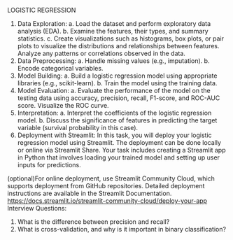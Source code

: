 LOGISTIC REGRESSION
1. Data Exploration:
a. Load the dataset and perform exploratory data analysis (EDA).
b. Examine the features, their types, and summary statistics.
c. Create visualizations such as histograms, box plots, or pair plots to visualize the distributions and relationships between features.
Analyze any patterns or correlations observed in the data.
2. Data Preprocessing:
a. Handle missing values (e.g., imputation).
b. Encode categorical variables.
3. Model Building:
a. Build a logistic regression model using appropriate libraries (e.g., scikit-learn).
b. Train the model using the training data.
4. Model Evaluation:
a. Evaluate the performance of the model on the testing data using accuracy, precision, recall, F1-score, and ROC-AUC score.
Visualize the ROC curve.
5. Interpretation:
a. Interpret the coefficients of the logistic regression model.
b. Discuss the significance of features in predicting the target variable (survival probability in this case).
6. Deployment with Streamlit:
In this task, you will deploy your logistic regression model using Streamlit. The deployment can be done locally or online via Streamlit Share. Your task includes creating a Streamlit app in Python that involves loading your trained model and setting up user inputs for predictions. 

(optional)For online deployment, use Streamlit Community Cloud, which supports deployment from GitHub repositories. 
Detailed deployment instructions are available in the Streamlit Documentation.
https://docs.streamlit.io/streamlit-community-cloud/deploy-your-app 
Interview Questions:
1. What is the difference between precision and recall?
2. What is cross-validation, and why is it important in binary classification?

